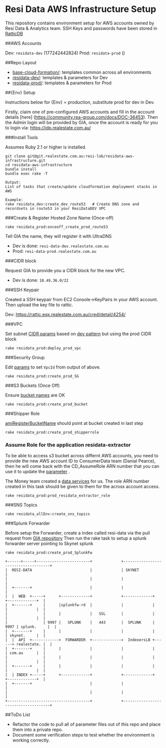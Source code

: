 # Resi Data AWS Infrastructure Setup

This repository contains environment setup for AWS accounts owned by Resi Data & Analytics team. SSH Keys and passwords have been stored in [RatticDB](https://rattic.eqx.realestate.com.au/cred/list-by-group/195/)

##AWS Accounts

Dev: `residata-dev` (177242442824)
Prod: `residata-prod` ()  

##Repo Layout

- [base-cloud-formation/](base-cloud-formation/):  templates common across all environments
- [residata-dev/](residata-dev/):  templates & parameters for Dev
- [residata-prod/](residata-prod/):  templates & parameters for Prod

##{Env} Setup

Instructions below for {Env} = production, substitute prod for dev in Dev.

Firstly, claim one of pre-configured AWS accounts and fill in the account details [here] (https://community.rea-group.com/docs/DOC-36453). Then the Admin login will be provided by GIA, once the account is ready  for you to login via: https://idp.realestate.com.au/

###Install Tools

Assumes Ruby 2.1 or higher is installed.
```
git clone git@git.realestate.com.au:resi-lob/residata-aws-infrastructure.git
cd residata-aws-infrastructure
bundle install
bundle exec rake -T

Output:
List of tasks that create/update cloudformation deployment stacks in AWS

Example:
rake residata_dev:create_dev_route53   # Create DNS zone and recordsets in route53 in your ResiDataDEV VPC
```

###Create & Register Hosted Zone Name (Once-off)

`rake residata_prod:onceoff_create_prod_route53`

Tell GIA the name, they will register it with UltraDNS

- Dev is done: `resi-data-dev.realestate.com.au`
- Prod: `resi-data-prod.realestate.com.au`  

###CIDR block

Request GIA to provide you a CIDR block for the new VPC. 

- Dev is done: `10.49.36.0/22` 

###SSH Keypair

Created a SSH keypair from EC2 Console->KeyPairs in your AWS account. Then upload the key file to rattic.

Dev: https://rattic.eqx.realestate.com.au/cred/detail/4254/

###VPC
 
Set subnet [CIDR params](residata-prod/parameters/vpc-params.json) based on [dev pattern](residata-dev/parameters/rddev-vpc-params.json) but using the prod CIDR block

`rake residata_prod:deploy_prod_vpc`

###Security Group

Edit [params](residata-prod/parameters/security-group-params.json) to set `VpcId` from output of above.

`rake residata_prod:create_prod_SG`

###S3 Buckets (Once Off)

Ensure [bucket names](residata-prod/parameters/create-bucket-params.json) are OK 

`rake residata_prod:create_prod_bucket`

###Shipper Role

[amiRegisterBucketName](residata-prod/parameters/shipper-role-params.json) should point at bucket created in last step

`rake residata_prod:create_prod_shipperrole`

### Assume Role for the application residata-extractor

To be able to access s3 bucket across differnt AWS accounts, you need to provide the new AWS account ID to ConsumerData team (Danial Pearce), then he will come back with the CD_AssumeRole ARN number that you can use it to update the [parameter](/residata-prod/parameters/residata-extractor-params.json) .

The Money team created a [data services](https://git.realestate.com.au/the-money/residata-extractor) for us.
The role ARN number created in this task should be given to them for the across account access.


`rake residata_prod:prod_residata_extractor_role `

###SNS Topics

`rake residata_allEnv:create_sns_topics`

###Splunk Forwarder

Before setup the Forwarder, create a index called resi-data via the pull request from [GIA repository](https://git.realestate.com.au/infrastructure/splunk-deployment/blob/master/ansible/roles/indexer-master/files/idxcluster/resi/local/indexes.conf)
Then run the rake task to setup a splunk forwarder server pointing to Skynet splunk

`rake residata_prod:create_prod_SplunkFw`

    +------+-----+------------------------+             +-------------------------------------+
    |  RESI-DATA                          |             | SKYNET                              |
    |                                     |             |                                     |
    |  +-------+                          |             |                                     |
    |  |  WEB  +-----+      +-------------+             +-------------+      +-------------+  |
    |  +-------+     |      |splunkfw-rd  |             |             |      |             |  |
    |                |      |             |   SSL       |             |      |             |  |
    |                | 9997 |   SPLUNK    |   443       |  SPLUNK     | 9997 | splunk.     |  |
    |  +-------+     |      |             |             |             |      | skynet.     |  |
    |  |  API  +------------>  FORWARDER  +------------->  IndexersLB +------> realestate. |  |
    |  +-------+     |      |             |             |             |      | com.au      |  |
    |                |      |             |             |             |      |             |  |
    |  +-------+     |      |             |             |             |      |             |  |
    |  | INDEX +-----+      +-------------+             +-------------+      +-------------+  |
    |  +-------+                          |             |                                     |
    |                                     |             |                                     |
    +-------------------------------------+             +-------------------------------------+

##ToDo List

- Refactor the code to pull all of parameter files out of this repo and place them into a private repo.
- Document some verification steps to test whether the environment is working correctly.




